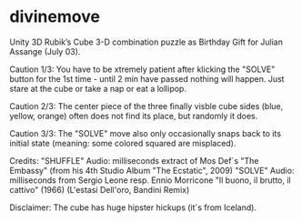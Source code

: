 # divinemove

Unity 3D Rubik’s Cube 3-D combination puzzle as Birthday Gift for Julian Assange (July 03).

Caution 1/3: You have to be xtremely patient after klicking the "SOLVE" button for the 1st time - until 2 min have passed nothing will happen. Just stare at the cube or take a nap or eat a lollipop.

Caution 2/3: The center piece of the three finally visble cube sides (blue, yellow, orange) often does not find its place, but randomly it does.

Caution 3/3: The "SOLVE" move also only occasionally snaps back to its initial state (meaning: some colored squared are misplaced).

Credits:
"SHUFFLE" Audio: milliseconds extract of Mos Def´s "The Embassy" (from his 4th Studio Album "The Ecstatic", 2009)
"SOLVE" Audio: milliseconds from Sergio Leone resp. Ennio Morricone "Il buono, il brutto, il cattivo" (1966) (L'estasi Dell'oro, Bandini Remix)

Disclaimer: The cube has huge hipster hickups (it`s from Iceland). 

